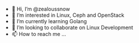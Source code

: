 - 👋 Hi, I’m @zealoussnow
- 👀 I’m interested in Linux, Ceph and OpenStack
- 🌱 I’m currently learning Golang
- 💞️ I’m looking to collaborate on Linux Development
- 📫 How to reach me ...

<!---
zealoussnow/zealoussnow is a ✨ special ✨ repository because its `README.md` (this file) appears on your GitHub profile.
You can click the Preview link to take a look at your changes.
--->
